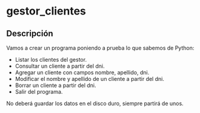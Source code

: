 # gestor_clientes

## Descripción
Vamos a crear un programa poniendo a prueba lo que sabemos de Python:

- Listar los clientes del gestor.
- Consultar un cliente a partir del dni.
- Agregar un cliente con campos nombre, apellido, dni.
- Modificar el nombre y apellido de un cliente a partir del dni.
- Borrar un cliente a partir del dni.
- Salir del programa.

No deberá guardar los datos en el disco duro, siempre partirá de unos.

